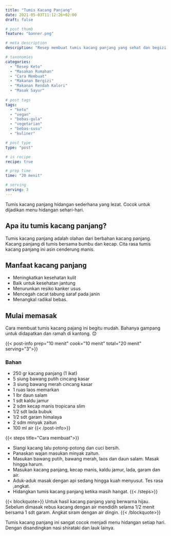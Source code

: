 ```yaml
---
title: "Tumis Kacang Panjang"
date: 2021-05-03T11:12:26+02:00
draft: false

# post thumb
feature: "banner.png"

# meta description
description: "Resep membuat tumis kacang panjang yang sehat dan begizi. Sangat ramah untuk diet keto dan vegan"

# taxonomies
categories:
  - "Resep Keto"
  - "Masakan Rumahan"
  - "Cara Membuat"
  - "Makanan Bergizi"
  - "Makanan Rendah Kalori"
  - "Masak Sayur"
  
# post tags
tags:
  - "keto"
  - "vegan"
  - "bebas-gula"
  - "vegetarian"
  - "bebas-susu"
  - "kuliner"

# post type
type: "post"

# is recipe
recipe: true

# prep time
time: "20 menit"

# serving
serving: 3
---
```

Tumis kacang panjang hidangan sederhana yang lezat. Cocok untuk dijadikan menu hidangan sehari-hari.

## Apa itu tumis kacang panjang?

Tumis kacang panjang adalah olahan dari berbahan kacang panjang. Kacang panjang di tumis bersama bumbu dan kecap. Cita rasa tumis kacang panjang ini asin cenderung manis.

## Manfaat kacang panjang

-   Meningkatkan kesehatan kulit
-   Baik untuk kesehatan jantung
-   Menurunkan resiko kanker usus
-   Mencegah cacat tabung saraf pada janin
-   Menangkal radikal bebas.

## Mulai memasak

Cara membuat tumis kacang pajang ini begitu mudah. Bahanya gampang untuk didapatkan dan ramah di kantong. 😊

{{< post-info prep="10 menit" cook="10 menit" total="20 menit" serving="3">}}

### Bahan

-   250 gr kacang panjang (1 ikat)
-   5 siung bawang putih cincang kasar
-   3 siung bawang merah cincang kasar
-   1 ruas laos memarkan
-   1 lbr daun salam
-   1 sdt kaldu jamur
-   2 sdm kecap manis tropicana slim
-   1/2 sdt lada bubuk
-   1/2 sdt garam himalaya
-   2 sdm minyak zaitun
-   100 ml air
{{< /post-info>}}

{{< steps title="Cara membuat">}}
-   Siangi kacang lalu potong-potong dan cuci bersih.
-   Panaskan wajan masukan minyak zaitun.
-   Masukan bawang putih, bawang merah, laos dan daun salam. Masak hingga harum.
-   Masukan kacang panjang, kecap manis, kaldu jamur, lada, garam dan air.
-   Aduk-aduk masak dengan api sedang hingga kuah menyusut. Tes rasa ,angkat.
-   Hidangkan tumis kacang panjang ketika masih hangat.
{{< /steps>}}

{{< blockquote>}}
Untuk hasil kacang panjang yang berwarna hijau. Sebelum dimasak rebus kacang dengan air mendidih selama 1/2 menit bersama 1 sdt garam. Angkat siram dengan air dingin.
{{< /blockquote>}}

Tumis kacang panjang ini sangat cocok menjadi menu hidangan setiap hari. Dengan disandingkan nasi shirataki dan lauk lainya.